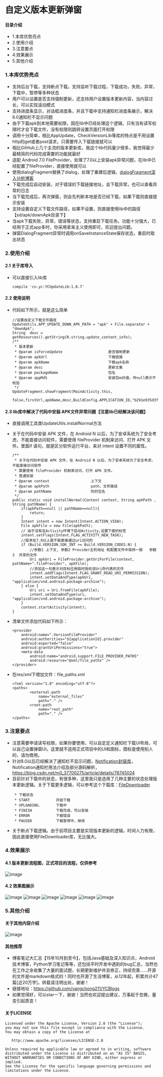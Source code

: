 # 自定义版本更新弹窗
#### 目录介绍
- 1.本库优势亮点
- 2.使用介绍
- 3.注意要点
- 4.效果展示
- 5.其他介绍



### 1.本库优势亮点
- 支持后台下载，支持断点下载。支持监听下载过程，下载成功，失败，异常，下载中，暂停等多种状态
- 用户可以设置是否支持强制更新，还支持用户设置版本更新内容，当内容过长，可以实现滚动模式
- 支持进度条显示，对话框进度条，并且下载中支持通知栏进度条展示，解决8.0通知栏不显示问题
- 由于下载apk到本地需要权限，固在lib中已经处理这个逻辑，只有当有读写权限时才会下载文件，没有权限则跳转设置页面打开权限
- 调用十分简单，相比AppUpdate，CheckVersionLib等库的特点是不用设置http的get或者post请求，只需要传入下载链接就可以
- 相比GitHub上几个主流的版本更新库，我这个lib代码量少很多，我觉得最少最精简的代码完成需要的功能就最好
- 适配 Android 7.0 FileProvider，处理了7.0以上安装apk异常问题，在lib中已经配置了fileProvider，直接使用就可以
- 使用dialogFragment替换了dialog，处理了重建后逻辑，[dialogFragment深入分析博客](https://www.jianshu.com/p/e4b213a07415)
- 下载完成后自动安装，对于错误的下载链接地址，会下载异常，也可以查看异常的日志
- 当下载完成后，再次弹窗，则会先判断本地是否已经下载，如果下载则直接提示安装
- 支持设置自定义下载文件路径，如果不设置，则直接使用lib中的路径【sd/apk/downApk目录下】
- 当apk下载失败，异常，错误等状态，支持重启下载任务。功能十分强大，已经用于正式app多时，你采用拿来主义使用即可，欢迎提出问题。
- 弹窗DialogFragment异常时调用onSaveInstanceState保存状态，重启时取出状态



### 2.使用介绍
#### 2.1 关于库导入
- 可以直接引入lib库
    ```
    compile 'cn.yc:YCUpdateLib:1.0.7'
    ```

#### 2.2 使用说明
- 代码如下所示，就是这么简单
    ```
    //设置自定义下载文件路径
    UpdateUtils.APP_UPDATE_DOWN_APK_PATH = "apk" + File.separator + "downApk";
    String  desc = getResources().getString(R.string.update_content_info);
    /**
     * 版本更新
     * @param isForceUpdate                     是否强制更新
     * @param apkUrl                            下载链接
     * @param apkName                           下载apk名称
     * @param desc                              更新文案
     * @param packageName                       包名
     * @param appMd5                            安装包md5值，传null表示不校验
     */
    UpdateFragment.showFragment(MainActivity.this,
                            false,firstUrl,apkName,desc,BuildConfig.APPLICATION_ID,"b291e935d3f5282355192f98306ab489");
    ```

#### 2.3 lib库中解决了代码中安装 APK文件异常问题【注意lib已经解决该问题】
- 直接调用工具类UpdateUtils.installNormal方法
- 关于在代码中安装 APK 文件，在 Android N 以后，为了安卓系统为了安全考虑，不能直接访问软件，需要使用 fileProvider 机制来访问、打开 APK 文件。里面if 语句，就是区分软件运行平台，来对 intent 设置不同的属性。
    ```
    /**
     * 关于在代码中安装 APK 文件，在 Android N 以后，为了安卓系统为了安全考虑，不能直接访问软件
     * 需要使用 fileProvider 机制来访问、打开 APK 文件。
     * 普通安装
     * @param context                   上下文
     * @param apkPath                   path，文件路径
     * @param pathName                  你的包名
     */
    public static void installNormal(Context context, String apkPath , String pathName) {
        if(apkPath==null || pathName==null){
            return;
        }
        Intent intent = new Intent(Intent.ACTION_VIEW);
        File apkFile = new File(apkPath);
        // 由于没有在Activity环境下启动Activity,设置下面的标签
        intent.setFlags(Intent.FLAG_ACTIVITY_NEW_TASK);
        //版本在7.0以上是不能直接通过uri访问的
        if (Build.VERSION.SDK_INT >= Build.VERSION_CODES.N) {
            //参数1 上下文, 参数2 Provider主机地址 和配置文件中保持一致   参数3  共享的文件
            Uri apkUri = FileProvider.getUriForFile(context, pathName+".fileProvider", apkFile);
            //添加这一句表示对目标应用临时授权该Uri所代表的文件
            intent.addFlags(Intent.FLAG_GRANT_READ_URI_PERMISSION);
            intent.setDataAndType(apkUri, "application/vnd.android.package-archive");
        } else {
            Uri uri = Uri.fromFile(apkFile);
            intent.setDataAndType(uri, "application/vnd.android.package-archive");
        }
        context.startActivity(intent);
    }
    ```

- 清单文件添加代码如下所示：
    ```
    <provider
        android:name=".VersionFileProvider"
        android:authorities="${applicationId}.provider"
        android:exported="false"
        android:grantUriPermissions="true">
        <meta-data
            android:name="android.support.FILE_PROVIDER_PATHS"
            android:resource="@xml/file_paths" />
    </provider>
    ```

- 在res/xml下增加文件：file_paths.xml
    ```
    <?xml version="1.0" encoding="utf-8"?>
    <paths>
            <external-path
                name="external_files"
                path="." />
            <root-path
                name="root_path"
                path="." />
    </paths>
    ```


### 3.注意要点
- 注意需要申请读写权限，如果你要使用，可以自定定义通知栏下载UI布局，可以自己设置弹窗UI。这里就不适用正式项目中的UI和图标，图标是使用别人的，请勿商用。
- 针对8.0以后已经解决了通知栏不显示问题，[Notification封装库](https://github.com/yangchong211/YCNotification)，Notification通知栏用法介绍及部分源码解析，https://blog.csdn.net/m0_37700275/article/details/78745024
- 目前针对下载中的状态，有很多种，这里我只是选用了几种主要的状态处理版本更新逻辑。关于下载更多逻辑，可以参考这个下载库：[FileDownloader
](https://github.com/lingochamp/FileDownloader)
    ```
     * 下载状态
     * START            开始下载
     * UPLOADING.       下载中
     * FINISH           下载完成，可以安装
     * ERROR            下载错误
     * PAUSED           下载暂停中，继续
    ```
- 关于断点下载逻辑。由于前项目主要是实现版本更新的逻辑，时间人力有限，因此直接使用FileDownloader库，无比强大。


### 4.效果展示
#### 4.1 版本更新流程图，正式项目的流程，仅供参考
![image](https://upload-images.jianshu.io/upload_images/4432347-e7ba321e3201564c.png?imageMogr2/auto-orient/strip%7CimageView2/2/w/1240)


#### 4.2 效果图展示
![image](https://upload-images.jianshu.io/upload_images/4432347-e1d32a7fd02832f0.png?imageMogr2/auto-orient/strip%7CimageView2/2/w/1240)
![image](https://upload-images.jianshu.io/upload_images/4432347-1879cbf17fbe05fd.jpg?imageMogr2/auto-orient/strip%7CimageView2/2/w/1240)
![image](https://upload-images.jianshu.io/upload_images/4432347-3ea6614052d7e54f.jpg?imageMogr2/auto-orient/strip%7CimageView2/2/w/1240)
![image](https://upload-images.jianshu.io/upload_images/4432347-5ac2ce1fbc538880.png?imageMogr2/auto-orient/strip%7CimageView2/2/w/1240)
![image](https://upload-images.jianshu.io/upload_images/4432347-06b8bed3d839ae0f.png?imageMogr2/auto-orient/strip%7CimageView2/2/w/1240)
![image](https://upload-images.jianshu.io/upload_images/4432347-6ddebd88af2947b8.jpg?imageMogr2/auto-orient/strip%7CimageView2/2/w/1240)



### 5.其他介绍
#### 关于其他内容介绍
![image](https://upload-images.jianshu.io/upload_images/4432347-7100c8e5a455c3ee.jpg?imageMogr2/auto-orient/strip%7CimageView2/2/w/1240)






#### 其他推荐
- 博客笔记大汇总【15年10月到至今】，包括Java基础及深入知识点，Android技术博客，Python学习笔记等等，还包括平时开发中遇到的bug汇总，当然也在工作之余收集了大量的面试题，长期更新维护并且修正，持续完善……开源的文件是markdown格式的！同时也开源了生活博客，从12年起，积累共计47篇[近20万字]，转载请注明出处，谢谢！
- 链接地址：https://github.com/yangchong211/YCBlogs
- 如果觉得好，可以star一下，谢谢！当然也欢迎提出建议，万事起于忽微，量变引起质变！


#### 关于LICENSE
```
Licensed under the Apache License, Version 2.0 (the "License");
you may not use this file except in compliance with the License.
You may obtain a copy of the License at

   http://www.apache.org/licenses/LICENSE-2.0

Unless required by applicable law or agreed to in writing, software
distributed under the License is distributed on an "AS IS" BASIS,
WITHOUT WARRANTIES OR CONDITIONS OF ANY KIND, either express or implied.
See the License for the specific language governing permissions and
limitations under the License.
```

